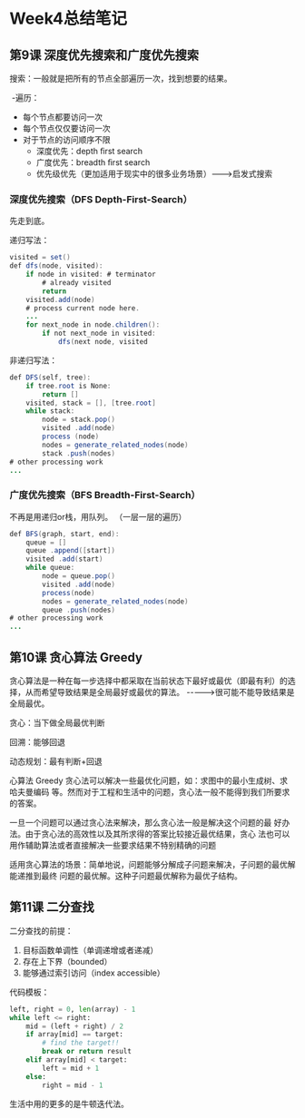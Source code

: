 # Week4总结笔记

## 第9课 深度优先搜索和广度优先搜索

搜索：一般就是把所有的节点全部遍历一次，找到想要的结果。

​	-遍历：

- 每个节点都要访问一次
- 每个节点仅仅要访问一次
- 对于节点的访问顺序不限
  -  深度优先：depth ﬁrst search 
  -  广度优先：breadth ﬁrst search
  - 优先级优先（更加适用于现实中的很多业务场景）--->启发式搜索

### 深度优先搜索（DFS   Depth-First-Search）

先走到底。

递归写法：

```java
visited = set()  
def dfs(node, visited):
	if node in visited: # terminator
        # already visited
        return
    visited.add(node)
    # process current node here.
    ...
    for next_node in node.children():
		if not next_node in visited:
			dfs(next node, visited
```

非递归写法：

```java
def DFS(self, tree):
	if tree.root is None:
		return []
    visited, stack = [], [tree.root]
    while stack:
		node = stack.pop()
        visited .add(node)
       	process (node)
        nodes = generate_related_nodes(node)
        stack .push(nodes)
# other processing work
...
```



### 广度优先搜索（BFS Breadth-First-Search）

不再是用递归or栈，用队列。 （一层一层的遍历）

```java
def BFS(graph, start, end):
	queue = []
    queue .append([start])
    visited .add(start)
    while queue:
    	node = queue.pop()
        visited .add(node)
        process(node)
        nodes = generate_related_nodes(node)
        queue .push(nodes)
# other processing work
...
```

## 第10课 贪心算法 Greedy

贪心算法是一种在每一步选择中都采取在当前状态下最好或最优（即最有利）的选择，从而希望导致结果是全局最好或最优的算法。 ----->很可能不能导致结果是全局最优。

贪心：当下做全局最优判断

回溯：能够回退

动态规划：最有判断+回退

心算法 Greedy 贪心法可以解决一些最优化问题，如：求图中的最小生成树、求哈夫曼编码 等。然而对于工程和生活中的问题，贪心法一般不能得到我们所要求的答案。 


一旦一个问题可以通过贪心法来解决，那么贪心法一般是解决这个问题的最 好办法。由于贪心法的高效性以及其所求得的答案比较接近最优结果，贪心 法也可以用作辅助算法或者直接解决一些要求结果不特别精确的问题

适用贪心算法的场景：简单地说，问题能够分解成子问题来解决，子问题的最优解能递推到最终 问题的最优解。这种子问题最优解称为最优子结构。

## 第11课 二分查找

二分查找的前提：

1. 目标函数单调性（单调递增或者递减）
2. 存在上下界（bounded）
3. 能够通过索引访问（index accessible）

代码模板：

```python
left, right = 0, len(array) - 1
while left <= right:
	mid = (left + right) / 2
    if array[mid] == target:
    	# find the target!!
        break or return result
    elif array[mid] < target:
    	left = mid + 1
    else:
    	right = mid - 1
```

生活中用的更多的是牛顿迭代法。
